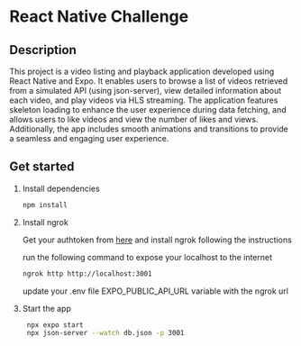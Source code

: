 # React Native Challenge

## Description

This project is a video listing and playback application developed using React Native and Expo. It enables users to browse a list of videos retrieved from a simulated API (using json-server), view detailed information about each video, and play videos via HLS streaming. The application features skeleton loading to enhance the user experience during data fetching, and allows users to like videos and view the number of likes and views. Additionally, the app includes smooth animations and transitions to provide a seamless and engaging user experience.

## Get started

1. Install dependencies

   ```bash
   npm install
   ```

2. Install ngrok

   Get your authtoken from [here](https://dashboard.ngrok.com/get-started/setup) and install ngrok following the instructions

   run the following command to expose your localhost to the internet

   ```bash
   ngrok http http://localhost:3001
   ```

   update your .env file EXPO_PUBLIC_API_URL variable with the ngrok url

3. Start the app

   ```bash
    npx expo start
    npx json-server --watch db.json -p 3001
   ```
